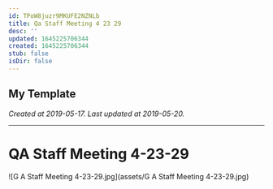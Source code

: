 ```yaml
---
id: TPoW8juzr9MKUFE2NZNLb
title: Qa Staff Meeting 4 23 29
desc: ''
updated: 1645225706344
created: 1645225706344
stub: false
isDir: false
---
```

My Template
---

_Created at 2019-05-17._
_Last updated at 2019-05-20._




---

# QA Staff Meeting 4-23-29


![G A Staff Meeting 4-23-29.jpg](assets/G A Staff Meeting 4-23-29.jpg)

